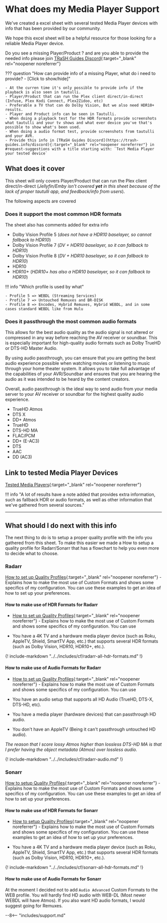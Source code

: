 # What does my Media Player Support

We've created a excel sheet with several tested Media Player devices with info that has been provided by our community.

We hope this excel sheet will be a helpful resource for those looking for a reliable Media Player device.

Do you see a missing Player/Product ? and are you able to provide the needed info please join [TRaSH Guides Discord](https://trash-guides.info/discord){:target="_blank" rel="noopener noreferrer"}

??? question "How can provide info of a missing Player, what do i need to provide? - [Click to show/hide]"

    - At the curren time it's only possible to provide info if the playback is also seen in tautulli.
    - Player/Product that can run the Plex client direct/in-direct (Infuse, Plex Kodi Connect, Plex2Zidoo, etc)
    - Preferable a TV that can do Dolby Vision, But we also need HDR10+ results.
    - Player and Product info can be seen in Tautulli.
    - When doing a playback test for the HDR formats provide screenshots what tautulli and your tv shows and what ever device you've that's possible to show what's been used.
    - When doing a audio format test, provide screenshots from tautulli and your AVR.
    - Provide this info in [TRaSH Guides Discord](https://trash-guides.info/discord){:target="_blank" rel="noopener noreferrer"} in #request-suggestions with a title starting with: `Test Media Player your tested device`

## What does it cover

This sheet will only covers Player/Product that can run the Plex client direct/in-direct (*Jellyfin/Emby isn't covered **yet** in this sheet because of the lack of proper tautulli app, and feedback/info from users*).

The following aspects are covered

### Does it support the most common HDR formats

The sheet also has comments added for extra info

- Dolby Vision Profile 5 (*does not have a HDR10 baselayer, so cannot fallback to HDR10*)
- Dolby Vision Profile 7 (*DV + HDR10 baselayer, so it can fallback to HDR10*)
- Dolby Vision Profile 8 (*DV + HDR10 baselayer, so it can fallback to HDR10*)
- HDR10
- HDR10+ (*HDR10+ has also a HDR10 baselayer, so it can fallback to HDR10*)

!!! info "Which profile is used by what"

    - Profile 5 => WEBDL (Streaming Services)
    - Profile 7 => Untouched Remuxes and BR-DISK
    - Profile 8 => Encodes, Hybrid Remuxes, Hybrid WEBDL, and in some cases standard WEBDL like from Hulu

### Does it passthrough the most common audio formats

This allows for the best audio quality as the audio signal is not altered or compressed in any way before reaching the AV receiver or soundbar. This is especially important for high-quality audio formats such as Dolby TrueHD or DTS-HD Master Audio.

By using audio passthrough, you can ensure that you are getting the best audio experience possible when watching movies or listening to music through your home theater system. It allows you to take full advantage of the capabilities of your AVR/Soundbar and ensures that you are hearing the audio as it was intended to be heard by the content creators.

Overall, audio passthrough is the ideal way to send audio from your media server to your AV receiver or soundbar for the highest quality audio experience.

- TrueHD Atmos
- DTS X
- DD+ Atmos
- TrueHD
- DTS-HD MA
- FLAC/PCM
- DD+ (E-AC3)
- DTS
- AAC
- DD (AC3)

## Link to tested Media Player Devices

[Tested Media Players](https://docs.google.com/spreadsheets/d/15Wf_jy5WqOPShczFKQB28cCetBgAGcnA0mNOG-ePwDc/edit?usp=sharing){:target="_blank" rel="noopener noreferrer"}

!!! info "A lot of results have a note added that provides extra information, such as fallback HDR or audio formats, as well as other information that we've gathered from several sources."

---

## What should I do next with this info

The next thing to do is to setup a proper quality profile with the info you gathered from this sheet.
To make this easier we made a How to setup a quality profile for Radarr/Sonarr that has a flowchart to help you even more to decide what to choose.

### Radarr

[How to set up Quality Profiles](/Radarr/radarr-setup-quality-profiles){:target="_blank" rel="noopener noreferrer"} - Explains how to make the most use of Custom Formats and shows some specifics of my configuration. You can use these examples to get an idea of how to set up your preferences.

#### How to make use of HDR Formats for Radarr

- [How to set up Quality Profiles](/Radarr/radarr-setup-quality-profiles){:target="_blank" rel="noopener noreferrer"} - Explains how to make the most use of Custom Formats and shows some specifics of my configuration. You can use

- You have a 4K TV and a hardware media player device (such as Roku, AppleTV, Shield, SmartTV App, etc.) that supports several HDR formats (such as Dolby Vision, HDR10, HDR10+, etc.).

{! include-markdown "../../includes/cf/radarr-all-hdr-formats.md" !}

#### How to make use of Audio Formats for Radarr

- [How to set up Quality Profiles](/Radarr/radarr-setup-quality-profiles){:target="_blank" rel="noopener noreferrer"} - Explains how to make the most use of Custom Formats and shows some specifics of my configuration. You can use

- You have an audio setup that supports all HD Audio (TrueHD, DTS-X, DTS-HD, etc).
- You have a media player (hardware devices) that can passthrough HD audio.
- You don't have an AppleTV (Being it can't passthrough untouched HD audio).

*The reason that I score lossy Atmos higher than lossless DTS-HD MA is that I prefer having the object metadata (Atmos) over lossless audio.*

{! include-markdown "../../includes/cf/radarr-audio.md" !}

### Sonarr

[How to setup Quality Profiles](/Sonarr/sonarr-setup-quality-profiles){:target="_blank" rel="noopener noreferrer"} - Explains how to make the most use of Custom Formats and shows some specifics of my configuration. You can use these examples to get an idea of how to set up your preferences.

#### How to make use of HDR Formats for Sonarr

- [How to setup Quality Profiles](/Sonarr/sonarr-setup-quality-profiles){:target="_blank" rel="noopener noreferrer"} - Explains how to make the most use of Custom Formats and shows some specifics of my configuration. You can use these examples to get an idea of how to set up your preferences.

- You have a 4K TV and a hardware media player device (such as Roku, AppleTV, Shield, SmartTV App, etc.) that supports several HDR formats (such as Dolby Vision, HDR10, HDR10+, etc.).

{! include-markdown "../../includes/cf/sonarr-all-hdr-formats.md" !}

#### How to make use of Audio Formats for Sonarr

At the moment I decided not to add `Audio Advanced` Custom Formats to the WEB profile. You will hardly find HD audio with WEB-DL (Most newer WEBDL will have Atmos). If you also want HD audio formats, I would suggest going for Remuxes.

--8<-- "includes/support.md"
